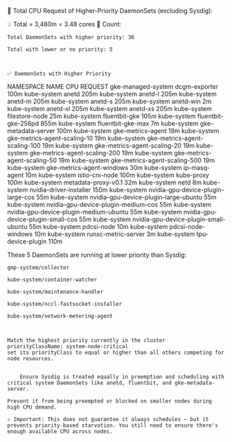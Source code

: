 🧮 Total CPU Request of Higher-Priority DaemonSets (excluding Sysdig):

💡 Total = 3,480m = 3.48 cores
📌 Count:

    Total DaemonSets with higher priority: 36

    Total with lower or no priority: 5
    
    
    
    ✅ DaemonSets with Higher Priority
NAMESPACE	NAME	CPU REQUEST
gke-managed-system	dcgm-exporter	100m
kube-system	anetd	205m
kube-system	anetd-l	205m
kube-system	anetd-m	205m
kube-system	anetd-s	205m
kube-system	anetd-win	2m
kube-system	anetd-xl	205m
kube-system	anetd-xs	205m
kube-system	filestore-node	25m
kube-system	fluentbit-gke	105m
kube-system	fluentbit-gke-256pd	855m
kube-system	fluentbit-gke-max	7m
kube-system	gke-metadata-server	100m
kube-system	gke-metrics-agent	19m
kube-system	gke-metrics-agent-scaling-10	19m
kube-system	gke-metrics-agent-scaling-100	19m
kube-system	gke-metrics-agent-scaling-20	19m
kube-system	gke-metrics-agent-scaling-200	19m
kube-system	gke-metrics-agent-scaling-50	19m
kube-system	gke-metrics-agent-scaling-500	19m
kube-system	gke-metrics-agent-windows	30m
kube-system	ip-masq-agent	10m
kube-system	istio-cni-node	100m
kube-system	kube-proxy	100m
kube-system	metadata-proxy-v0.1	32m
kube-system	netd	8m
kube-system	nvidia-driver-installer	150m
kube-system	nvidia-gpu-device-plugin-large-cos	55m
kube-system	nvidia-gpu-device-plugin-large-ubuntu	55m
kube-system	nvidia-gpu-device-plugin-medium-cos	55m
kube-system	nvidia-gpu-device-plugin-medium-ubuntu	55m
kube-system	nvidia-gpu-device-plugin-small-cos	55m
kube-system	nvidia-gpu-device-plugin-small-ubuntu	55m
kube-system	pdcsi-node	10m
kube-system	pdcsi-node-windows	10m
kube-system	runsc-metric-server	3m
kube-system	tpu-device-plugin	110m


These 5 DaemonSets are running at lower priority than Sysdig:

    gmp-system/collector

    kube-system/container-watcher

    kube-system/maintenance-handler

    kube-system/nccl-fastsocket-installer

    kube-system/network-metering-agent
    
    
    
    Match the highest priority currently in the cluster
    priorityClassName: system-node-critical
    set its priorityClass to equal or higher than all others competing for node resources.
    
    
        Ensure Sysdig is treated equally in preemption and scheduling with critical system DaemonSets like anetd, fluentbit, and gke-metadata-server.

    Prevent it from being preempted or blocked on smaller nodes during high CPU demand.

    ⚠️ Important: This does not guarantee it always schedules — but it prevents priority-based starvation. You still need to ensure there's enough available CPU across nodes.
    
    
    
    